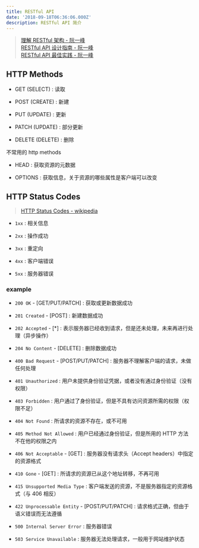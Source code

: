 ```yaml
---
title: RESTful API
date: '2018-09-18T06:36:06.000Z'
description: RESTful API 简介
---
```


> [理解 RESTful 架构 - 阮一峰](http://www.ruanyifeng.com/blog/2011/09/restful.html)  
> [RESTful API 设计指南 - 阮一峰](http://www.ruanyifeng.com/blog/2014/05/restful_api.html)  
> [RESTful API 最佳实践 - 阮一峰](http://www.ruanyifeng.com/blog/2018/10/restful-api-best-practices.html)

## HTTP Methods

- GET (SELECT) : 读取

- POST (CREATE) : 新建

- PUT (UPDATE) : 更新

- PATCH (UPDATE) : 部分更新

- DELETE (DELETE) : 删除

不常用的 http methods

- HEAD : 获取资源的元数据

- OPTIONS : 获取信息，关于资源的哪些属性是客户端可以改变

## HTTP Status Codes

> [HTTP Status Codes - wikipedia](https://en.wikipedia.org/wiki/List_of_HTTP_status_codes)

- `1xx` : 相关信息

- `2xx` : 操作成功

- `3xx` : 重定向

- `4xx` : 客户端错误

- `5xx` : 服务器错误

### example

- `200 OK` - [GET/PUT/PATCH] : 获取或更新数据成功

- `201 Created` - [POST] : 新建数据成功

- `202 Accepted` - [*] : 表示服务器已经收到请求，但是还未处理，未来再进行处理（异步操作）

- `204 No Content` - [DELETE] : 删除数据成功

- `400 Bad Request` - [POST/PUT/PATCH] : 服务器不理解客户端的请求，未做任何处理

- `401 Unauthorized` : 用户未提供身份验证凭据，或者没有通过身份验证（没有权限）

- `403 Forbidden` : 用户通过了身份验证，但是不具有访问资源所需的权限（权限不足）

- `404 Not Found` : 所请求的资源不存在，或不可用

- `405 Method Not Allowed` : 用户已经通过身份验证，但是所用的 HTTP 方法不在他的权限之内

- `406 Not Acceptable` - [GET] : 服务器没有请求头（Accept headers）中指定的资源格式

- `410 Gone` - [GET] : 所请求的资源已从这个地址转移，不再可用

- `415 Unsupported Media Type` : 客户端发送的资源，不是服务器指定的资源格式（与 406 相反）

- `422 Unprocessable Entity` - [POST/PUT/PATCH] : 请求格式正确，但由于语义错误而无法遵循

- `500 Internal Server Error` : 服务器错误

- `503 Service Unavailable` : 服务器无法处理请求，一般用于网站维护状态
